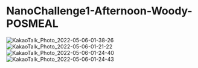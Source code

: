 # NanoChallenge1-Afternoon-Woody-POSMEAL
![KakaoTalk_Photo_2022-05-06-01-38-26](https://user-images.githubusercontent.com/85481204/166978051-db9101f5-f33e-46ab-8164-e22c8f32409d.png)
![KakaoTalk_Photo_2022-05-06-01-21-22](https://user-images.githubusercontent.com/85481204/166969097-7f6a447a-b946-49ec-ac07-dbe8cda12694.jpeg)
![KakaoTalk_Photo_2022-05-06-01-24-40](https://user-images.githubusercontent.com/85481204/166969274-176adce3-4c3e-445d-a0fb-32e51e4901d0.jpeg)
![KakaoTalk_Photo_2022-05-06-01-24-43](https://user-images.githubusercontent.com/85481204/166969281-d0685887-d516-46e4-8847-d951db98e665.jpeg)
